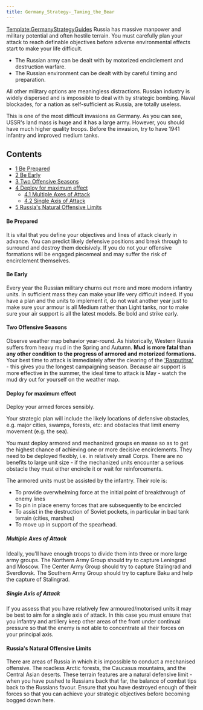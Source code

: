 ```yaml
---
title: Germany_Strategy-_Taming_the_Bear
---
```

 [Template:GermanyStrategyGuides](/wiki/index.php?title=Template:GermanyStrategyGuides&action=edit&redlink=1 "Template:GermanyStrategyGuides (page does not exist)") Russia has massive manpower and military potential and often hostile terrain. You must carefully plan your attack to reach definable objectives before adverse environmental effects start to make your life difficult.

*   The Russian army can be dealt with by motorized encirclement and destruction warfare.
*   The Russian environment can be dealt with by careful timing and preparation.

All other military options are meaningless distractions. Russian industry is widely dispersed and is impossible to deal with by strategic bombing. Naval blockades, for a nation as self-sufficient as Russia, are totally useless.

This is one of the most difficult invasions as Germany. As you can see, USSR's land mass is huge and it has a large army. However, you should have much higher quality troops. Before the invasion, try to have 1941 infantry and improved medium tanks.

Contents
--------

*   [1 Be Prepared](#Be_Prepared)
*   [2 Be Early](#Be_Early)
*   [3 Two Offensive Seasons](#Two_Offensive_Seasons)
*   [4 Deploy for maximum effect](#Deploy_for_maximum_effect)
    *   [4.1 Multiple Axes of Attack](#Multiple_Axes_of_Attack)
    *   [4.2 Single Axis of Attack](#Single_Axis_of_Attack)
*   [5 Russia's Natural Offensive Limits](#Russia.27s_Natural_Offensive_Limits)

#### Be Prepared

It is vital that you define your objectives and lines of attack clearly in advance. You can predict likely defensive positions and break through to surround and destroy them decisively. If you do not your offensive formations will be engaged piecemeal and may suffer the risk of encirclement themselves.

#### Be Early

Every year the Russian military churns out more and more modern infantry units. In sufficient mass they can make your life very difficult indeed. If you have a plan and the units to implement it, do not wait another year just to make sure your armour is all Medium rather than Light tanks, nor to make sure your air support is all the latest models. Be bold and strike early.

#### Two Offensive Seasons

Observe weather map behavior year-round. As historically, Western Russia suffers from heavy mud in the Spring and Autumn. **Mud is more fatal than any other condition to the progress of armored and motorized formations.** Your best time to attack is immediately after the clearing of the ['Rasputitsa'](http://en.wikipedia.org/wiki/Rasputitsa) \- this gives you the longest campaigning season. Because air support is more effective in the summer, the ideal time to attack is May - watch the mud dry out for yourself on the weather map.

#### Deploy for maximum effect

Deploy your armed forces sensibly.

Your strategic plan will include the likely locations of defensive obstacles, e.g. major cities, swamps, forests, etc: and obstacles that limit enemy movement (e.g. the sea).

You must deploy armored and mechanized groups en masse so as to get the highest chance of achieving one or more decisive encirclements. They need to be deployed flexibly, i.e. in relatively small Corps. There are no benefits to large unit size - if the mechanized units encounter a serious obstacle they must either encircle it or wait for reinforcements.

The armored units must be assisted by the infantry. Their role is:

*   To provide overwhelming force at the initial point of breakthrough of enemy lines
*   To pin in place enemy forces that are subsequently to be encircled
*   To assist in the destruction of Soviet pockets, in particular in bad tank terrain (cities, marshes)
*   To move up in support of the spearhead.

##### Multiple Axes of Attack

Ideally, you'll have enough troops to divide them into three or more large army groups. The Northern Army Group should try to capture Leningrad and Moscow. The Center Army Group should try to capture Stalingrad and Sverdlovsk. The Southern Army Group should try to capture Baku and help the capture of Stalingrad.

##### Single Axis of Attack

If you assess that you have relatively few armoured/motorised units it may be best to aim for a single axis of attack. In this case you must ensure that you infantry and artillery keep other areas of the front under continual pressure so that the enemy is not able to concentrate all their forces on your principal axis.

#### Russia's Natural Offensive Limits

There are areas of Russia in which it is impossible to conduct a mechanised offensive. The roadless Arctic forests, the Caucasus mountains, and the Central Asian deserts. These terrain features are a natural defensive limit - when you have pushed te Russians back that far, the balance of combat tips back to the Russians favour. Ensure that you have destroyed enough of their forces so that you can achieve your strategic objectives before becoming bogged down here.